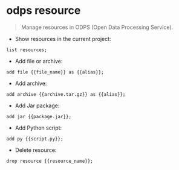 # odps resource

> Manage resources in ODPS (Open Data Processing Service).

- Show resources in the current project:

`list resources;`

- Add file or archive:

`add file {{file_name}} as {{alias}};`

- Add archive:

`add archive {{archive.tar.gz}} as {{alias}};`

- Add Jar package:

`add jar {{package.jar}};`

- Add Python script:

`add py {{script.py}};`

- Delete resource:

`drop resource {{resource_name}};`

